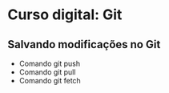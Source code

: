 # Curso digital: Git

## Salvando modificações no Git
* Comando git push
* Comando git pull
* Comando git fetch
